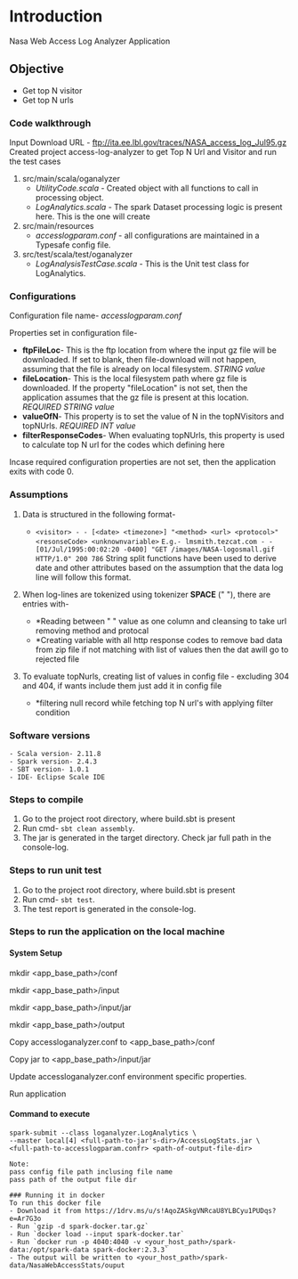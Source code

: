 # Introduction
Nasa Web Access Log Analyzer Application

## Objective
- Get top N visitor
- Get top N urls

### Code walkthrough
Input Download URL - ftp://ita.ee.lbl.gov/traces/NASA_access_log_Jul95.gz	
Created project access-log-analyzer to get Top N Url and Visitor and run the test cases
1. src/main/scala/oganalyzer
	* *UtilityCode.scala* - Created object with all functions to call in processing object.
	* *LogAnalytics.scala* - The spark Dataset processing logic is present here. This is the one will create 
2. src/main/resources
	* *accesslogparam.conf* - all configurations are maintained in a Typesafe config file.
3. src/test/scala/test/oganalyzer
	* *LogAnalysisTestCase.scala* - This is the Unit test class for LogAnalytics.

### Configurations
Configuration file name- *accesslogparam.conf*

Properties set in configuration file-
- **ftpFileLoc**- This is the ftp location from where the input gz file will be downloaded. If set to blank, then file-download will not happen, assuming that the file is already on local filesystem. *STRING value*
- **fileLocation**- This is the local filesystem path where gz file is downloaded. If the property "fileLocation" is not set, then the application assumes that the gz file is present at this location. *REQUIRED STRING value*	
- **valueOfN**- This property is to set the value of N in the topNVisitors and topNUrls. *REQUIRED INT value*
- **filterResponseCodes**- When evaluating topNUrls, this property is used to calculate top N url for the codes which defining here

Incase required configuration properties are not set, then the application exits with code 0.

### Assumptions
1. Data is structured in the following format- 
	* `<visitor> - - [<date> <timezone>] "<method> <url> <protocol>" <resonseCode> <unknownvariable>`
  	  `E.g.- lmsmith.tezcat.com - - [01/Jul/1995:00:02:20 -0400] "GET /images/NASA-logosmall.gif HTTP/1.0" 200 786`
  	  String split functions have been used to derive date and other attributes based on the assumption that the data log line will follow this format.

2. When log-lines are tokenized using tokenizer **SPACE** (" "), there are entries with-
	* *Reading between " " value as one column and cleansing to take url removing method and protocal
	* *Creating variable with all http response codes to remove bad data from zip file if not matching with list of values then the dat awill go to rejected file
	
3. To evaluate topNurls, creating list of values in config file - excluding 304 and 404, if wants include them just add it in config file
	* *filtering null record while fetching top N url's with applying filter condition

### Software versions
	- Scala version- 2.11.8
	- Spark version- 2.4.3
	- SBT version- 1.0.1
	- IDE- Eclipse Scale IDE
	
### Steps to compile
1. Go to the project root directory, where build.sbt is present
2. Run cmd- `sbt clean assembly`. 
3. The jar is generated in the target directory. Check jar full path in the console-log.


### Steps to run unit test
1. Go to the project root directory, where build.sbt is present
2. Run cmd- `sbt test`.
3. The test report is generated in the console-log.

### Steps to run the application on the local machine
#### System Setup
mkdir <app_base_path>/conf

mkdir <app_base_path>/input

mkdir <app_base_path>/input/jar

mkdir <app_base_path>/output
	
	
Copy accessloganalyzer.conf to <app_base_path>/conf

Copy jar to <app_base_path>/input/jar

Update accessloganalyzer.conf environment specific properties.

Run application

#### Command to execute	
```
spark-submit --class loganalyzer.LogAnalytics \
--master local[4] <full-path-to-jar's-dir>/AccessLogStats.jar \
<full-path-to-accesslogparam.confr> <path-of-output-file-dir>

Note: 
pass config file path inclusing file name
pass path of the output file dir

### Running it in docker
To run this docker file
- Download it from https://1drv.ms/u/s!AqoZASkgVNRcaU8YLBCyu1PUDqs?e=Ar7G3o
- Run `gzip -d spark-docker.tar.gz`
- Run `docker load --input spark-docker.tar`
- Run `docker run -p 4040:4040 -v <your_host_path>/spark-data:/opt/spark-data spark-docker:2.3.3`
- The output will be written to <your_host_path>/spark-data/NasaWebAccessStats/ouput
	


